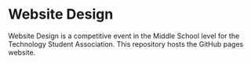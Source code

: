 # Website Design
Website Design is a competitive event in the Middle School level for the Technology Student Association. This repository hosts the GitHub pages website.
